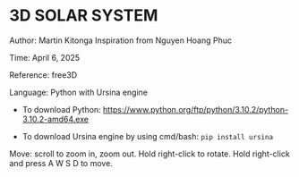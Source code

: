 # 3D SOLAR SYSTEM


Author: Martin Kitonga
Inspiration from Nguyen Hoang Phuc

Time: April 6, 2025

Reference: free3D

Language: Python with Ursina engine

- To download Python: https://www.python.org/ftp/python/3.10.2/python-3.10.2-amd64.exe
  
- To download Ursina engine by using cmd/bash: `pip install ursina`

Move: scroll to zoom in, zoom out. Hold right-click to rotate. Hold right-click and press A W S D to move.